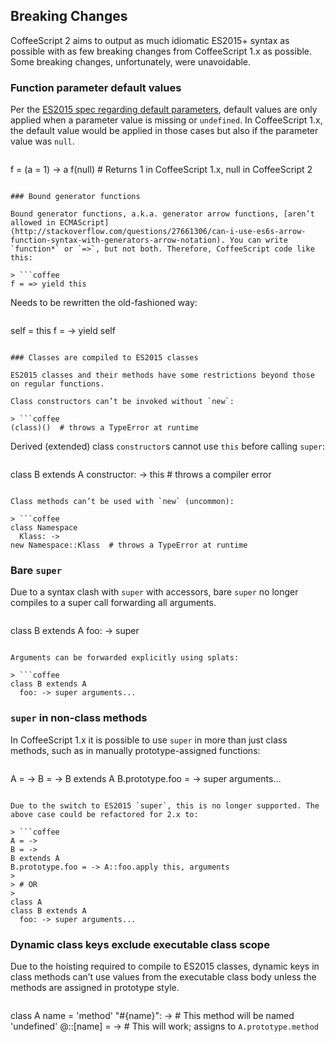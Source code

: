 ## Breaking Changes

CoffeeScript 2 aims to output as much idiomatic ES2015+ syntax as possible with as few breaking changes from CoffeeScript 1.x as possible. Some breaking changes, unfortunately, were unavoidable.

### Function parameter default values

Per the [ES2015 spec regarding default parameters](https://developer.mozilla.org/en-US/docs/Web/JavaScript/Reference/Functions/Default_parameters), default values are only applied when a parameter value is missing or `undefined`. In CoffeeScript 1.x, the default value would be applied in those cases but also if the parameter value was `null`.

> ```coffee
f = (a = 1) -> a
f(null)  # Returns 1 in CoffeeScript 1.x, null in CoffeeScript 2
```

### Bound generator functions

Bound generator functions, a.k.a. generator arrow functions, [aren’t allowed in ECMAScript](http://stackoverflow.com/questions/27661306/can-i-use-es6s-arrow-function-syntax-with-generators-arrow-notation). You can write `function*` or `=>`, but not both. Therefore, CoffeeScript code like this:

> ```coffee
f = => yield this
```

Needs to be rewritten the old-fashioned way:

> ```coffee
self = this
f = -> yield self
```

### Classes are compiled to ES2015 classes

ES2015 classes and their methods have some restrictions beyond those on regular functions.

Class constructors can’t be invoked without `new`:

> ```coffee
(class)()  # throws a TypeError at runtime
```

Derived (extended) class `constructor`s cannot use `this` before calling `super`:

> ```coffee
class B extends A
  constructor: -> this  # throws a compiler error
```

Class methods can’t be used with `new` (uncommon):

> ```coffee
class Namespace
  Klass: ->
new Namespace::Klass  # throws a TypeError at runtime
```

### Bare `super`

Due to a syntax clash with `super` with accessors, bare `super` no longer compiles to a super call forwarding all arguments.

> ```coffee
class B extends A
  foo: -> super
```

Arguments can be forwarded explicitly using splats:

> ```coffee
class B extends A
  foo: -> super arguments...
```

### `super` in non-class methods

In CoffeeScript 1.x it is possible to use `super` in more than just class methods, such as in manually prototype-assigned functions:

> ```coffee
A = ->
B = ->
B extends A
B.prototype.foo = -> super arguments...
```

Due to the switch to ES2015 `super`, this is no longer supported. The above case could be refactored for 2.x to:

> ```coffee
A = ->
B = ->
B extends A
B.prototype.foo = -> A::foo.apply this, arguments
>  
> # OR
>
class A
class B extends A
  foo: -> super arguments...
```

### Dynamic class keys exclude executable class scope

Due to the hoisting required to compile to ES2015 classes, dynamic keys in class methods can’t use values from the executable class body unless the methods are assigned in prototype style.

> ```coffee
class A
  name = 'method'
  "#{name}": ->   # This method will be named 'undefined'
  @::[name] = ->  # This will work; assigns to `A.prototype.method`
```